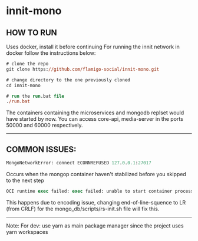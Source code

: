 # innit-mono

## HOW TO RUN

Uses docker, install it before continuing
For running the innit network in docker follow the instructions below:

```ps
# clone the repo
git clone https://github.com/flamigo-social/innit-mono.git

# change directory to the one previously cloned
cd innit-mono

# run the run.bat file
./run.bat

```

The containers containing the microservices and mongodb replset would have started by now. You can access core-api, media-server in the ports 50000 and 60000 respectively.

---

## COMMON ISSUES:

```ps
MongoNetworkError: connect ECONNREFUSED 127.0.0.1:27017
```

Occurs when the mongop container haven't stabilized before you skipped to the next step

```ps
OCI runtime exec failed: exec failed: unable to start container process: exec /scripts/rs-init.sh: no such file or directory: unknown
```

This happens due to encoding issue, changing end-of-line-squence to LR (from CRLF) for the mongo_db/scripts/rs-init.sh file will fix this.

---

Note: For dev: use yarn as main package manager since the project uses yarn workspaces
